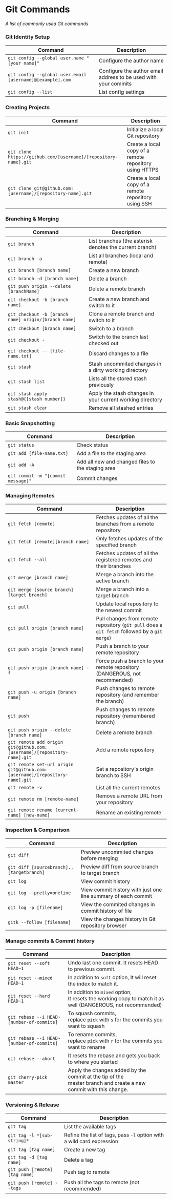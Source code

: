 # Git Commands

_A list of commonly used Git commands_


### Git Identity Setup

| Command | Description |
| ------- | ----------- |
| `git config --global user.name "[your name]"` | Configure the author name |
| `git config --global user.email [username]@[example].com` | Configure the author email address to be used with your commits |
| `git config --list` | List config settings |

### Creating Projects

| Command | Description |
| ------- | ----------- |
| `git init` | Initialize a local Git repository |
| `git clone https://github.com/[username]/[repository-name].git` | Create a local copy of a remote repository using HTTPS |
| `git clone git@github.com:[username]/[repository-name].git` | Create a local copy of a remote repository using SSH |

### Branching & Merging

| Command | Description |
| ------- | ----------- |
| `git branch` | List branches (the asterisk denotes the current branch) |
| `git branch -a` | List all branches (local and remote) |
| `git branch [branch name]` | Create a new branch |
| `git branch -d [branch name]` | Delete a branch |
| `git push origin --delete [branchName]` | Delete a remote branch |
| `git checkout -b [branch name]` | Create a new branch and switch to it |
| `git checkout -b [branch name] origin/[branch name]` | Clone a remote branch and switch to it |
| `git checkout [branch name]` | Switch to a branch |
| `git checkout -` | Switch to the branch last checked out |
| `git checkout -- [file-name.txt]` | Discard changes to a file |
| `git stash` | Stash uncommited changes in a dirty working directory |
| `git stash list` | Lists all the stored stash previously |
| `git stash apply stash@{[stash number]}` | Apply the stash changes in your current working directory |
| `git stash clear` | Remove all stashed entries |

### Basic Snapshotting

| Command | Description |
| ------- | ----------- |
| `git status` | Check status |
| `git add [file-name.txt]` | Add a file to the staging area |
| `git add -A` | Add all new and changed files to the staging area |
| `git commit -m "[commit message]"` | Commit changes |

### Managing Remotes

| Command | Description |
| ------- | ----------- |
| `git fetch [remote]` | Fetches updates of all the branches from a remote repository |
| `git fetch [remote][branch name]` | Only fetches updates of the specified branch |
| `git fetch --all` | Fetches updates of all the registered remotes and their branches |
| `git merge [branch name]` | Merge a branch into the active branch |
| `git merge [source branch] [target branch]` | Merge a branch into a target branch |
| `git pull` | Update local repository to the newest commit |
| `git pull origin [branch name]` | Pull changes from remote repository (`git pull` does a `git fetch` followed by a `git merge`) |
| `git push origin [branch name]` | Push a branch to your remote repository |
| `git push origin [branch name] -f` | Force push a branch to your remote repository (DANGEROUS, not recommended) |
| `git push -u origin [branch name]` | Push changes to remote repository (and remember the branch) |
| `git push` | Push changes to remote repository (remembered branch) |
| `git push origin --delete [branch name]` | Delete a remote branch |
| `git remote add origin git@github.com:[username]/[repository-name].git` | Add a remote repository |
| `git remote set-url origin git@github.com:[username]/[repository-name].git` | Set a repository's origin branch to SSH |
| `git remote -v` | List all the current remotes |
| `git remote rm [remote-name]` | Remove a remote URL from your repository |
| `git remote rename [current-name] [new-name]` | Rename an existing remote |

### Inspection & Comparison

| Command | Description |
| ------- | ----------- |
| `git diff` | Preview uncommited changes before merging |
| `git diff [sourcebranch]..[targetbranch]` | Preview diff from source branch to target branch |
| `git log` | View commit history |
| `git log --pretty=oneline` | View commit history with just one line summary of each commit |
| `git log -p [filename]` | View the commited changes in commit history of file |
| `gitk --follow [filename]` | View the changes history in Git repository browser |

### Manage commits & Commit history

| Command | Description |
| ------- | ----------- |
| `git reset --soft HEAD~1` | Undo last one commit. It resets HEAD to previous commit. |
| `git reset --mixed HEAD~1` | In addition to `soft` option, It will reset the index to match it. |
| `git reset --hard HEAD~1` | In addition to `mixed` option, <br />It resets the working copy to match it as well (DANGEROUS, not recommended) |
| `git rebase --i HEAD~[number-of-commits]` | To squash commits, <br />replace `pick` with `s` for the commits you want to squash |
| `git rebase --i HEAD~[number-of-commits]` | To rename commits, <br />replace `pick` with `r` for the commits you want to rename |
| `git rebase --abort` | It resets the rebase and gets you back to where you started |
| `git cherry-pick master` | Apply the changes added by the commit at the tip of the <br />master branch and create a new commit with this change. |

### Versioning & Release

| Command | Description |
| ------- | ----------- |
| `git tag` | List the available tags |
| `git tag -l *[sub-string]*` | Refine the list of tags, pass `-l` option with a wild card expression |
| `git tag [tag name]` | Create a new tag |
| `git tag -d [tag name]` | Delete a tag |
| `git push [remote] [tag name]` | Push tag to remote |
| `git push [remote] --tags` | Push all the tags to remote (not recommended) |

